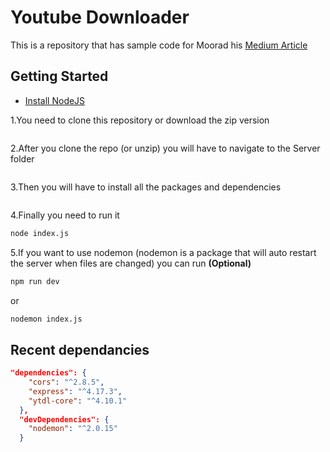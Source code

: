 # Youtube Downloader

This is a repository that has sample code for Moorad his [Medium Article](https://blog.usejournal.com/how-i-made-my-own-youtube-downloader-using-javascript-and-node-js-160b172f6e10)

## Getting Started

- [Install NodeJS](https://nodejs.org/)

1.You need to clone this repository or download the zip version

```git clone https://github.com/JosVermoesen/ytd
```

2.After you clone the repo (or unzip) you will have to navigate to the Server folder

```cd Server
```

3.Then you will have to install all the packages and dependencies

```npm install
```

4.Finally you need to run it

```bash
node index.js
```

5.If you want to use nodemon (nodemon is a package that will auto restart the server when files are changed) you can run **(Optional)**

```bash
npm run dev
```

or

```bash
nodemon index.js
```

## Recent dependancies

```json
"dependencies": {
    "cors": "^2.8.5",
    "express": "^4.17.3",
    "ytdl-core": "^4.10.1"
  },
  "devDependencies": {
    "nodemon": "^2.0.15"
  }
```
